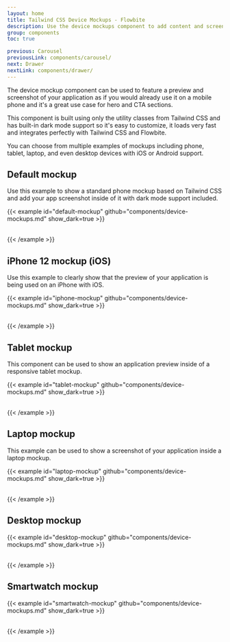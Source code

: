 ```yaml
---
layout: home
title: Tailwind CSS Device Mockups - Flowbite
description: Use the device mockups component to add content and screenshot previews of your application inside phone and tablet frames coded with Tailwind CSS and Flowbite
group: components
toc: true

previous: Carousel
previousLink: components/carousel/
next: Drawer
nextLink: components/drawer/
---
```


The device mockup component can be used to feature a preview and screenshot of your application as if you would already use it on a mobile phone and it's a great use case for hero and CTA sections.

This component is built using only the utility classes from Tailwind CSS and has built-in dark mode support so it's easy to customize, it loads very fast and integrates perfectly with Tailwind CSS and Flowbite.

You can choose from multiple examples of mockups including phone, tablet, laptop, and even desktop devices with iOS or Android support.

## Default mockup

Use this example to show a standard phone mockup based on Tailwind CSS and add your app screenshot inside of it with dark mode support included.

{{< example id="default-mockup" github="components/device-mockups.md" show_dark=true >}}
<div class="relative mx-auto border-gray-800 dark:border-gray-800 dark:bg-gray-800 border-[14px] rounded-[2.5rem] h-[600px] w-[300px]">
    <div class="h-[32px] w-[3px] bg-gray-800 dark:bg-gray-800 absolute -left-[17px] top-[72px] rounded-l-lg"></div>
    <div class="h-[46px] w-[3px] bg-gray-800 dark:bg-gray-800 absolute -left-[17px] top-[124px] rounded-l-lg"></div>
    <div class="h-[46px] w-[3px] bg-gray-800 dark:bg-gray-800 absolute -left-[17px] top-[178px] rounded-l-lg"></div>
    <div class="h-[64px] w-[3px] bg-gray-800 dark:bg-gray-800 absolute -right-[17px] top-[142px] rounded-r-lg"></div>
    <div class="rounded-[2.5rem] overflow-hidden w-[272px] h-[572px] bg-white dark:bg-gray-800">
        <img src="https://flowbite.s3.amazonaws.com/blocks/marketing-ui/hero/mockup-1-light.png" class="dark:hidden w-[272px] h-[572px]" alt="">
        <img src="https://flowbite.s3.amazonaws.com/blocks/marketing-ui/hero/mockup-1-dark.png" class="hidden dark:block w-[272px] h-[572px]" alt="">
    </div>
</div>
{{< /example >}}

## iPhone 12 mockup (iOS)

Use this example to clearly show that the preview of your application is being used on an iPhone with iOS.

{{< example id="iphone-mockup" github="components/device-mockups.md" show_dark=true >}}
<div class="relative mx-auto border-gray-800 dark:border-gray-800 dark:bg-gray-800 border-[14px] rounded-[2.5rem] h-[600px] w-[300px] shadow-xl">
    <div class="w-[148px] h-[18px] bg-gray-800 top-0 rounded-b-[1rem] left-1/2 -translate-x-1/2 absolute"></div>
    <div class="h-[32px] w-[3px] bg-gray-800 absolute -left-[17px] top-[72px] rounded-l-lg"></div>
    <div class="h-[46px] w-[3px] bg-gray-800 absolute -left-[17px] top-[124px] rounded-l-lg"></div>
    <div class="h-[46px] w-[3px] bg-gray-800 absolute -left-[17px] top-[178px] rounded-l-lg"></div>
    <div class="h-[64px] w-[3px] bg-gray-800 absolute -right-[17px] top-[142px] rounded-r-lg"></div>
    <div class="rounded-[2.5rem] overflow-hidden w-[272px] h-[572px] bg-white dark:bg-gray-800">
        <img src="https://flowbite.s3.amazonaws.com/blocks/marketing-ui/hero/mockup-2-light.png" class="dark:hidden w-[272px] h-[572px]" alt="">
        <img src="https://flowbite.s3.amazonaws.com/blocks/marketing-ui/hero/mockup-2-dark.png" class="hidden dark:block w-[272px] h-[572px]" alt="">
    </div>
</div>
{{< /example >}}

## Tablet mockup

This component can be used to show an application preview inside of a responsive tablet mockup.

{{< example id="tablet-mockup" github="components/device-mockups.md" show_dark=true >}}
<div class="relative mx-auto border-gray-800 dark:border-gray-800 dark:bg-gray-800 border-[14px] rounded-[2.5rem] h-[454px] max-w-[341px] md:h-[682px] md:max-w-[512px]">
    <div class="h-[32px] w-[3px] bg-gray-800 dark:bg-gray-800 absolute -left-[17px] top-[72px] rounded-l-lg"></div>
    <div class="h-[46px] w-[3px] bg-gray-800 dark:bg-gray-800 absolute -left-[17px] top-[124px] rounded-l-lg"></div>
    <div class="h-[46px] w-[3px] bg-gray-800 dark:bg-gray-800 absolute -left-[17px] top-[178px] rounded-l-lg"></div>
    <div class="h-[64px] w-[3px] bg-gray-800 dark:bg-gray-800 absolute -right-[17px] top-[142px] rounded-r-lg"></div>
    <div class="rounded-[2.5rem] overflow-hidden h-[426px] md:h-[654px] bg-white dark:bg-gray-800">
        <img src="https://flowbite.s3.amazonaws.com/docs/device-mockups/tablet-mockup-image.png" class="dark:hidden h-[426px] md:h-[654px]" alt="">
        <img src="https://flowbite.s3.amazonaws.com/docs/device-mockups/tablet-mockup-image-dark.png" class="hidden dark:block h-[426px] md:h-[654px]" alt="">
    </div>
</div>
{{< /example >}}

## Laptop mockup

This example can be used to show a screenshot of your application inside a laptop mockup.

{{< example id="laptop-mockup" github="components/device-mockups.md" show_dark=true >}}
<div class="relative mx-auto border-gray-800 dark:border-gray-800 dark:bg-gray-800 border-[8px] rounded-t-xl h-[172px] max-w-[301px] md:h-[294px] md:max-w-[512px]">
    <div class="rounded-xl overflow-hidden h-[156px] md:h-[278px] bg-white dark:bg-gray-800">
        <img src="https://flowbite.s3.amazonaws.com/docs/device-mockups/laptop-screen.png" class="dark:hidden h-[156px] md:h-[278px] w-full rounded-xl" alt="">
        <img src="https://flowbite.s3.amazonaws.com/docs/device-mockups/laptop-screen-dark.png" class="hidden dark:block h-[156px] md:h-[278px] w-full rounded-xl" alt="">
    </div>
</div>
<div class="relative mx-auto bg-gray-900 dark:bg-gray-700 rounded-b-xl rounded-t-sm h-[17px] max-w-[351px] md:h-[21px] md:max-w-[597px]">
    <div class="absolute left-1/2 top-0 -translate-x-1/2 rounded-b-xl w-[56px] h-[5px] md:w-[96px] md:h-[8px] bg-gray-800"></div>
</div>
{{< /example >}}

## Desktop mockup

{{< example id="desktop-mockup" github="components/device-mockups.md" show_dark=true >}}
<div class="relative mx-auto border-gray-800 dark:border-gray-800 dark:bg-gray-800 border-[16px] rounded-t-xl h-[172px] max-w-[301px] md:h-[294px] md:max-w-[512px]">
    <div class="rounded-xl overflow-hidden h-[140px] md:h-[262px] bg-white dark:bg-gray-800">
        <img src="https://flowbite.s3.amazonaws.com/docs/device-mockups/screen-image-imac.png" class="dark:hidden h-[140px] md:h-[262px] w-full rounded-xl" alt="">
        <img src="https://flowbite.s3.amazonaws.com/docs/device-mockups/screen-image-imac-dark.png" class="hidden dark:block h-[140px] md:h-[262px] w-full rounded-xl" alt="">
    </div>
</div>
<div class="relative mx-auto bg-gray-900 dark:bg-gray-700 rounded-b-xl h-[24px] max-w-[301px] md:h-[42px] md:max-w-[512px]"></div>
<div class="relative mx-auto bg-gray-800 rounded-b-xl h-[55px] max-w-[83px] md:h-[95px] md:max-w-[142px]"></div>
{{< /example >}}

## Smartwatch mockup

{{< example id="smartwatch-mockup" github="components/device-mockups.md" show_dark=true >}}
<div class="relative mx-auto bg-gray-800 dark:bg-gray-700 rounded-t-[2.5rem] h-[63px] max-w-[133px]"></div>
<div class="relative mx-auto border-gray-900 dark:bg-gray-800 dark:border-gray-800 border-[10px] rounded-[2.5rem] h-[213px] w-[208px]">
    <div class="h-[41px] w-[6px] bg-gray-800 dark:bg-gray-800 absolute -right-[16px] top-[40px] rounded-r-lg"></div>
    <div class="h-[32px] w-[6px] bg-gray-800 dark:bg-gray-800 absolute -right-[16px] top-[88px] rounded-r-lg"></div>
    <div class="rounded-[2.5rem] overflow-hidden h-[193px] w-[188px] bg-white dark:bg-gray-800">
        <img src="https://flowbite.s3.amazonaws.com/docs/device-mockups/watch-screen-image.png" class="dark:hidden h-[193px] w-[188px]" alt="">
        <img src="https://flowbite.s3.amazonaws.com/docs/device-mockups/watch-screen-image-dark.png" class="hidden dark:block h-[193px] w-[188px]" alt="">
    </div>
</div>
<div class="relative mx-auto bg-gray-800 dark:bg-gray-700 rounded-b-[2.5rem] h-[63px] max-w-[133px]"></div>
{{< /example >}}